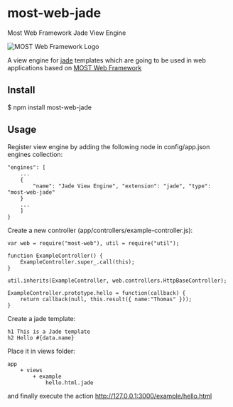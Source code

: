 # most-web-jade
Most Web Framework Jade View Engine

![MOST Web Framework Logo](https://www.themost.io/assets/images/most_logo_sw_240.png)

A view engine for [jade](https://github.com/pugjs/pug) templates which are going to be used in web applications based on [MOST Web Framework](https://github.com/kbarbounakis/most-web)

## Install

$ npm install most-web-jade

## Usage

Register view engine by adding the following node in config/app.json engines collection:

    "engines": [
        ...
        {
            "name": "Jade View Engine", "extension": "jade", "type": "most-web-jade"
        }
        ...
        ]
    }

Create a new controller (app/controllers/example-controller.js):

    var web = require("most-web"), util = require("util");

    function ExampleController() {
        ExampleController.super_.call(this);
    }

    util.inherits(ExampleController, web.controllers.HttpBaseController);

    ExampleController.prototype.hello = function(callback) {
        return callback(null, this.result({ name:"Thomas" }));
    }

Create a jade template:

    h1 This is a Jade template
    h2 Hello #{data.name}

Place it in views folder:

    app
        + views
            + example
                hello.html.jade

and finally execute the action http://127.0.0.1:3000/example/hello.html
